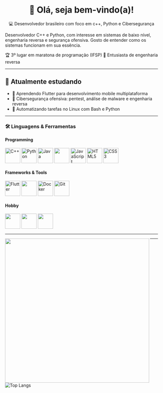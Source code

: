 



<h1 align="center">👋 Olá, seja bem-vindo(a)!</h1>

<p align="center">
💻 Desenvolvedor brasileiro com foco em c++, Python e Cibersegurança
</p>


Desenvolvedor C++ e Python, com interesse em sistemas de baixo nível, engenharia reversa e segurança ofensiva. Gosto de entender como os sistemas funcionam em sua essência.




🏆 3º lugar em maratona de programação (IFSP)
🎯 Entusiasta de engenharia reversa  

---

## 🚀 Atualmente estudando

- 🌱 Aprendendo Flutter para desenvolvimento mobile multiplataforma  
- 🔐 Cibersegurança ofensiva: pentest, análise de malware e engenharia reversa
- 🐧 Automatizando tarefas no Linux com Bash e Python 

---

### 🛠️ Linguagens & Ferramentas

#### Programming
<p>
  <img src="https://cdn.jsdelivr.net/gh/devicons/devicon/icons/cplusplus/cplusplus-original.svg" width="50" alt="C++"/>
  <img src="https://cdn.jsdelivr.net/gh/devicons/devicon/icons/python/python-original.svg" width="50" alt="Python"/>
  <img src="https://cdn.jsdelivr.net/gh/devicons/devicon/icons/java/java-original.svg" width="50" alt="Java"/>
  <img src="https://cdn.jsdelivr.net/gh/devicons/devicon/icons/bash/bash-original.svg" width="50" />
  <img src="https://cdn.jsdelivr.net/gh/devicons/devicon/icons/javascript/javascript-original.svg" width="50" alt="JavaScript"/>
  <img src="https://cdn.jsdelivr.net/gh/devicons/devicon/icons/html5/html5-original.svg" width="50" alt="HTML5"/>
  <img src="https://cdn.jsdelivr.net/gh/devicons/devicon/icons/css3/css3-original-wordmark.svg" width="50" alt="CSS3"/>
</p>

#### Frameworks & Tools
<p>
  <img src="https://cdn.jsdelivr.net/gh/devicons/devicon/icons/flutter/flutter-original.svg" width="50" alt="Flutter"/>
  <img src="https://cdn.jsdelivr.net/gh/devicons/devicon/icons/django/django-plain.svg" width="50" />
  <img src="https://cdn.jsdelivr.net/gh/devicons/devicon/icons/docker/docker-original-wordmark.svg" width="50" alt="Docker"/>
  <img src="https://cdn.jsdelivr.net/gh/devicons/devicon/icons/git/git-original.svg" width="50" alt="Git"/>
</p>

#### Hobby
<p>
  <img src="https://cdn.jsdelivr.net/gh/devicons/devicon/icons/arduino/arduino-original-wordmark.svg" width="50" height="50" />
  <img src="https://cdn.jsdelivr.net/gh/devicons/devicon/icons/linux/linux-original.svg" width="50" />
  <img src="https://cdn.jsdelivr.net/gh/devicons/devicon/icons/archlinux/archlinux-original.svg" width="50" />
</p>

---


  <img width="475px" align="left" src="https://github-readme-stats.vercel.app/api/top-langs/?username=Cosme-R&layout=compact&theme=dark"/>



---





![Top Langs](https://github-readme-stats.vercel.app/api/top-langs/?username=Cosme-R&layout=compact&theme=midnight-purple)










